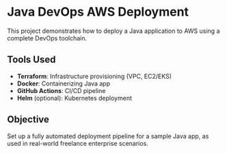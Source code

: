 # Java DevOps AWS Deployment

This project demonstrates how to deploy a Java application to AWS using a complete DevOps toolchain.

## Tools Used
- **Terraform**: Infrastructure provisioning (VPC, EC2/EKS)
- **Docker**: Containerizing Java app
- **GitHub Actions**: CI/CD pipeline
- **Helm** (optional): Kubernetes deployment

## Objective
Set up a fully automated deployment pipeline for a sample Java app, as used in real-world freelance enterprise scenarios.